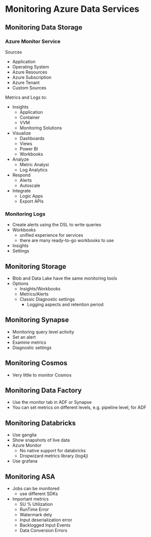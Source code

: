 # Monitoring Azure Data Services

## Monitoring Data Storage

### Azure Monitor Service 

Sources
- Application
- Operating System
- Azure Resources
- Azure Subscription
- Azure Tenant
- Custom Sources

Metrics and Logs to:
- Insights
  - Application
  - Container
  - VVM
  - Monitoring Solutions
- Visualize
  - Dashboards
  - Views
  - Power BI
  - Workbooks
- Analyze
  - Metric Analysi
  - Log Analytics
- Respond
  - Alerts
  - Autoscale
- Integrate
  - Logic Apps
  - Export APIs

### Monitoring Logs

- Create alerts using the DSL to write queries
- Workbooks
  - unified experience for services
  - there are many ready-to-go workbooks to use
- Insights
- Settings

## Monitoring Storage

- Blob and Data Lake have the same monitoring tools
- Options
  - Insights/Workbooks
  - Metrics/Alerts
  - Classic Diagnostic settings
    - Logging aspects and retention period

## Monitoring Synapse

- Monitoring query level activity
- Set an alert
- Examine metrics
- Diagnostic settings

## Monitoring Cosmos

- Very little to monitor Cosmos

## Monitoring Data Factory

- Use the monitor tab in ADF or Synapse
- You can set metrics on different levels, e.g. pipeline level, for ADF

## Monitoring Databricks

- Use ganglia
- Show snapshots of live data
- Azure Monitor
  - No native support for databricks
  - Dropwizard metrics library (log4j)
- Use grafana

## Monitoring ASA

- Jobs can be monitored
  - use different SDKs
- Important metrics
  - SU % Utilization
  - RunTime Error
  - Watermark dely
  - Input deserialization error
  - Backlogged Input Events
  - Data Conversion Errors